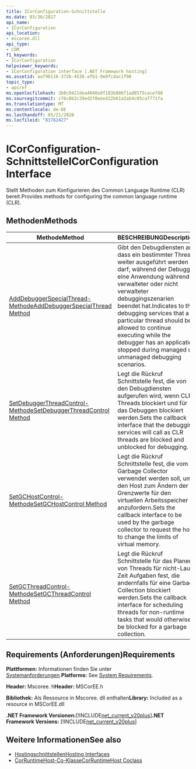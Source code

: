 ```yaml
---
title: ICorConfiguration-Schnittstelle
ms.date: 03/30/2017
api_name:
- ICorConfiguration
api_location:
- mscoree.dll
api_type:
- COM
f1_keywords:
- ICorConfiguration
helpviewer_keywords:
- ICorConfiguration interface [.NET Framework hosting]
ms.assetid: aaf96116-372b-4538-afb1-9e0fcdac1f98
topic_type:
- apiref
ms.openlocfilehash: 3b8c9421dea4040a9f183b886f1ad8575cace780
ms.sourcegitcommit: c76c8b2c39ed2f0eee422b61a2ab4c05ca7771fa
ms.translationtype: MT
ms.contentlocale: de-DE
ms.lasthandoff: 05/21/2020
ms.locfileid: "83762427"
---
```

# <a name="icorconfiguration-interface"></a><span data-ttu-id="c2206-102">ICorConfiguration-Schnittstelle</span><span class="sxs-lookup"><span data-stu-id="c2206-102">ICorConfiguration Interface</span></span>
<span data-ttu-id="c2206-103">Stellt Methoden zum Konfigurieren des Common Language Runtime (CLR) bereit.</span><span class="sxs-lookup"><span data-stu-id="c2206-103">Provides methods for configuring the common language runtime (CLR).</span></span>  
  
## <a name="methods"></a><span data-ttu-id="c2206-104">Methoden</span><span class="sxs-lookup"><span data-stu-id="c2206-104">Methods</span></span>  
  
|<span data-ttu-id="c2206-105">Methode</span><span class="sxs-lookup"><span data-stu-id="c2206-105">Method</span></span>|<span data-ttu-id="c2206-106">BESCHREIBUNG</span><span class="sxs-lookup"><span data-stu-id="c2206-106">Description</span></span>|  
|------------|-----------------|  
|[<span data-ttu-id="c2206-107">AddDebuggerSpecialThread-Methode</span><span class="sxs-lookup"><span data-stu-id="c2206-107">AddDebuggerSpecialThread Method</span></span>](icorconfiguration-adddebuggerspecialthread-method.md)|<span data-ttu-id="c2206-108">Gibt den Debugdiensten an, dass ein bestimmter Thread weiter ausgeführt werden darf, während der Debugger eine Anwendung während verwalteter oder nicht verwalteter debuggingszenarien beendet hat.</span><span class="sxs-lookup"><span data-stu-id="c2206-108">Indicates to the debugging services that a particular thread should be allowed to continue executing while the debugger has an application stopped during managed or unmanaged debugging scenarios.</span></span>|  
|[<span data-ttu-id="c2206-109">SetDebuggerThreadControl-Methode</span><span class="sxs-lookup"><span data-stu-id="c2206-109">SetDebuggerThreadControl Method</span></span>](icorconfiguration-setdebuggerthreadcontrol-method.md)|<span data-ttu-id="c2206-110">Legt die Rückruf Schnittstelle fest, die von den Debugdiensten aufgerufen wird, wenn CLR-Threads blockiert und für das Debuggen blockiert werden.</span><span class="sxs-lookup"><span data-stu-id="c2206-110">Sets the callback interface that the debugging services will call as CLR threads are blocked and unblocked for debugging.</span></span>|  
|[<span data-ttu-id="c2206-111">SetGCHostControl-Methode</span><span class="sxs-lookup"><span data-stu-id="c2206-111">SetGCHostControl Method</span></span>](icorconfiguration-setgchostcontrol-method.md)|<span data-ttu-id="c2206-112">Legt die Rückruf Schnittstelle fest, die vom Garbage Collector verwendet werden soll, um den Host zum Ändern der Grenzwerte für den virtuellen Arbeitsspeicher anzufordern.</span><span class="sxs-lookup"><span data-stu-id="c2206-112">Sets the callback interface to be used by the garbage collector to request the host to change the limits of virtual memory.</span></span>|  
|[<span data-ttu-id="c2206-113">SetGCThreadControl-Methode</span><span class="sxs-lookup"><span data-stu-id="c2206-113">SetGCThreadControl Method</span></span>](icorconfiguration-setgcthreadcontrol-method.md)|<span data-ttu-id="c2206-114">Legt die Rückruf Schnittstelle für das Planen von Threads für nicht-Lauf Zeit Aufgaben fest, die andernfalls für eine Garbage Collection blockiert werden.</span><span class="sxs-lookup"><span data-stu-id="c2206-114">Sets the callback interface for scheduling threads for non-runtime tasks that would otherwise be blocked for a garbage collection.</span></span>|  
  
## <a name="requirements"></a><span data-ttu-id="c2206-115">Requirements (Anforderungen)</span><span class="sxs-lookup"><span data-stu-id="c2206-115">Requirements</span></span>  
 <span data-ttu-id="c2206-116">**Plattformen:** Informationen finden Sie unter [Systemanforderungen](../../get-started/system-requirements.md).</span><span class="sxs-lookup"><span data-stu-id="c2206-116">**Platforms:** See [System Requirements](../../get-started/system-requirements.md).</span></span>  
  
 <span data-ttu-id="c2206-117">**Header:** Mscoree. h</span><span class="sxs-lookup"><span data-stu-id="c2206-117">**Header:** MSCorEE.h</span></span>  
  
 <span data-ttu-id="c2206-118">**Bibliothek:** Als Ressource in Mscoree. dll enthalten</span><span class="sxs-lookup"><span data-stu-id="c2206-118">**Library:** Included as a resource in MSCorEE.dll</span></span>  
  
 <span data-ttu-id="c2206-119">**.NET Framework Versionen:**[!INCLUDE[net_current_v20plus](../../../../includes/net-current-v20plus-md.md)]</span><span class="sxs-lookup"><span data-stu-id="c2206-119">**.NET Framework Versions:** [!INCLUDE[net_current_v20plus](../../../../includes/net-current-v20plus-md.md)]</span></span>  
  
## <a name="see-also"></a><span data-ttu-id="c2206-120">Weitere Informationen</span><span class="sxs-lookup"><span data-stu-id="c2206-120">See also</span></span>

- [<span data-ttu-id="c2206-121">Hostingschnittstellen</span><span class="sxs-lookup"><span data-stu-id="c2206-121">Hosting Interfaces</span></span>](hosting-interfaces.md)
- [<span data-ttu-id="c2206-122">CorRuntimeHost-Co-Klasse</span><span class="sxs-lookup"><span data-stu-id="c2206-122">CorRuntimeHost Coclass</span></span>](corruntimehost-coclass.md)
